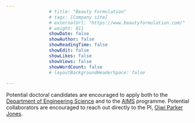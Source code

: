 ```yaml
---
                # title: "Beauty Formulation"
                # tags: [Company site]
                # externalUrl: "https://www.beautyformulation.com/"
                # weight: 811
                showDate: false
                showAuthor: false
                showReadingTime: false
                showEdit: false
                showLikes: false
                showViews: false
                showWordCount: false
                # layoutBackgroundHeaderSpace: false
                
---
```


Potential doctoral candidates are encouraged to apply both to the [Department of Engineering Science](https://www.ox.ac.uk/admissions/graduate/courses/dphil-engineering-science) and to the [AIMS](https://aims.robots.ox.ac.uk/) programme. Potential collaborators are encouraged to reach out directly to the PI, [Oiwi Parker Jones](https://www.ori.ox.ac.uk/people/oiwi-parker-jones/).